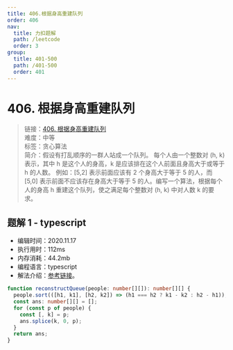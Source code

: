 ```yaml
---
title: 406.根据身高重建队列
order: 406
nav:
  title: 力扣题解
  path: /leetcode
  order: 3
group:
  title: 401-500
  path: /401-500
  order: 401
---
```


# 406. 根据身高重建队列

> 链接：[406. 根据身高重建队列](https://leetcode-cn.com/problems/queue-reconstruction-by-height/)  
> 难度：中等  
> 标签：贪心算法  
> 简介：假设有打乱顺序的一群人站成一个队列。 每个人由一个整数对 (h, k) 表示，其中 h 是这个人的身高，k 是应该排在这个人前面且身高大于或等于 h 的人数。 例如：[5,2] 表示前面应该有 2 个身高大于等于 5 的人，而 [5,0] 表示前面不应该存在身高大于等于 5 的人。编写一个算法，根据每个人的身高 h 重建这个队列，使之满足每个整数对 (h, k) 中对人数 k 的要求。

## 题解 1 - typescript

- 编辑时间：2020.11.17
- 执行用时：112ms
- 内存消耗：44.2mb
- 编程语言：typescript
- 解法介绍：[参考链接](https://leetcode-cn.com/problems/queue-reconstruction-by-height/solution/gen-ju-shen-gao-zhong-jian-dui-lie-by-leetcode-sol/)。

```typescript
function reconstructQueue(people: number[][]): number[][] {
  people.sort(([h1, k1], [h2, k2]) => (h1 === h2 ? k1 - k2 : h2 - h1));
  const ans: number[][] = [];
  for (const p of people) {
    const [, k] = p;
    ans.splice(k, 0, p);
  }
  return ans;
}
```
